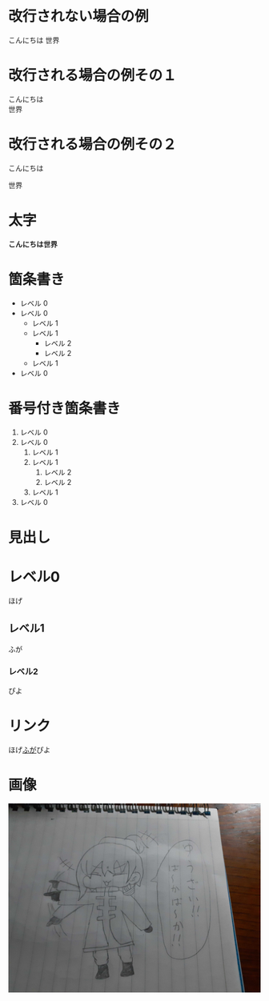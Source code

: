 # 改行されない場合の例
こんにちは
世界

# 改行される場合の例その１
こんにちは  
世界

# 改行される場合の例その２
こんにちは

世界

# 太字
**こんにちは世界**

# 箇条書き
- レベル 0
- レベル 0
  - レベル 1
  - レベル 1
    - レベル 2
    - レベル 2
  - レベル 1
- レベル 0

# 番号付き箇条書き
1. レベル 0
1. レベル 0
   1. レベル 1
   1. レベル 1
      1. レベル 2
      1. レベル 2
   1. レベル 1
1. レベル 0

# 見出し
# レベル0

ほげ

## レベル1

ふが

### レベル2

ぴよ

# リンク
ほげ[ふが](https://github.com/)ぴよ

# 画像

![ほげ](./irast.jpg)